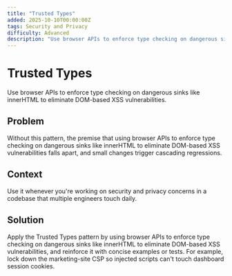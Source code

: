 ```yaml
---
title: "Trusted Types"
added: 2025-10-10T00:00:00Z
tags: Security and Privacy
difficulty: Advanced
description: "Use browser APIs to enforce type checking on dangerous sinks like innerHTML to eliminate DOM-based XSS vulnerabilities."
---
```

# Trusted Types

Use browser APIs to enforce type checking on dangerous sinks like innerHTML to eliminate DOM-based XSS vulnerabilities.

## Problem

Without this pattern, the premise that using browser APIs to enforce type checking on dangerous sinks like innerHTML to eliminate DOM-based XSS vulnerabilities falls apart, and small changes trigger cascading regressions.

## Context

Use it whenever you're working on security and privacy concerns in a codebase that multiple engineers touch daily.

## Solution

Apply the Trusted Types pattern by using browser APIs to enforce type checking on dangerous sinks like innerHTML to eliminate DOM-based XSS vulnerabilities, and reinforce it with concise examples or tests. For example, lock down the marketing-site CSP so injected scripts can't touch dashboard session cookies.
